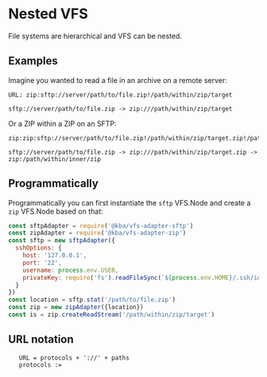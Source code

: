 # Nested VFS

File systems are hierarchical and VFS can be nested.

## Examples

Imagine you wanted to read a file in an archive on a remote server:

```
URL: zip:sftp://server/path/to/file.zip!/path/within/zip/target

sftp://server/path/to/file.zip -> zip:///path/within/zip/target
```

Or a ZIP within a ZIP on an SFTP:

```
zip:zip:sftp://server/path/to/file.zip!/path/within/zip/target.zip!/path/within/inner/zip

sftp://server/path/to/file.zip -> zip:///path/within/zip/target.zip -> zip:/path/within/inner/zip
```

## Programmatically

Programmatically you can first instantiate the `sftp` VFS.Node and create a
`zip` VFS.Node based on that:

```js
const sftpAdapter = require('@kba/vfs-adapter-sftp')
const zipAdapter = require('@kba/vfs-adapter-zip')
const sftp = new sftpAdapter({
  sshOptions: {
    host: '127.0.0.1',
    port: '22',
    username: process.env.USER,
    privateKey: require('fs').readFileSync(`${process.env.HOME}/.ssh/id_rsa`)
  }
})
const location = sftp.stat('/path/to/file.zip')
const zip = new zipAdapter({location})
const is = zip.createReadStream('/path/within/zip/target')
```

## URL notation

```pest
   URL = protocols + '://' + paths
   protocols := 
```




